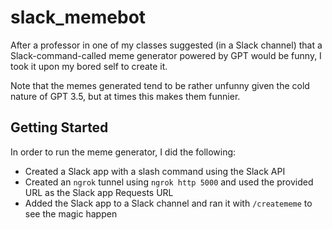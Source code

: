 # slack_memebot

After a professor in one of my classes suggested (in a Slack channel) that a Slack-command-called meme generator powered by GPT would be funny, I took it upon my bored self to create it.

Note that the memes generated tend to be rather unfunny given the cold nature of GPT 3.5, but at times this makes them funnier.

## Getting Started

In order to run the meme generator, I did the following:

- Created a Slack app with a slash command using the Slack API
- Created an `ngrok` tunnel using `ngrok http 5000` and used the provided URL as the Slack app Requests URL
- Added the Slack app to a Slack channel and ran it with `/creatememe` to see the magic happen

